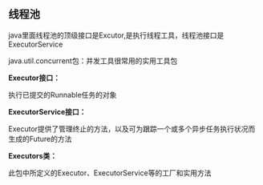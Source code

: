 ## 线程池

java里面线程池的顶级接口是Excutor,是执行线程工具，线程池接口是ExecutorService

java.util.concurrent包：并发工具很常用的实用工具包

**Executor接口：**

执行已提交的Runnable任务的对象

**ExecutorService接口：**

Executor提供了管理终止的方法，以及可为跟踪一个或多个异步任务执行状况而生成的Future的方法

**Executors类：**

此包中所定义的Executor、ExecutorService等的工厂和实用方法